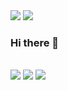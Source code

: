 <div class="contect">
<a href="https://velog.io/@heypop" target="_blank"><img src="https://img.shields.io/badge/Blog-09B3AF?style=flat&logo=vectorlogozone&logoColor=white"/></a>
<a href="https://www.google.com" target="_blank"><img src="https://img.shields.io/badge/hey@herenas.com-EA4335?style=flat&logo=gmail&logoColor=white"/></a>
</div>



### Hi there 👋

<!--
**heypoppop/heypoppop** is a ✨ _special_ ✨ repository because its `README.md` (this file) appears on your GitHub profile.

Here are some ideas to get you started:

- 🔭 I’m currently working on ...
- 🌱 I’m currently learning ...
- 👯 I’m looking to collaborate on ...
- 🤔 I’m looking for help with ...
- 💬 Ask me about ...
- 📫 How to reach me: ...
- 😄 Pronouns: ...
- ⚡ Fun fact: ...
-->


<br>
<div class="Skills">
<a target="_blank"><img src="https://img.shields.io/badge/Java-007396?style=flat&logo=JAVA&logoColor=white"/></a>
<a target="_blank"><img src="https://img.shields.io/badge/Spring-6DB33F?style=flat&logo=spring&logoColor=white"/></a>
<a target="_blank"><img src="https://img.shields.io/badge/springboot-6DB33F?style=flat&logo=springboot&logoColor=white"/></a>
</div>
